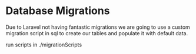 # Database Migrations
Due to Laravel not having fantastic migrations we are going to use a custom 
migration script in sql to create our tables and populate it with default data.


run scripts in ./migrationScripts
